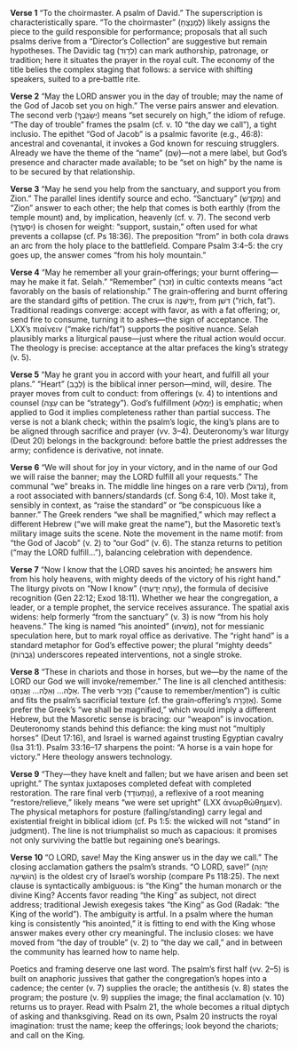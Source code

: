 **Verse 1**
“To the choirmaster. A psalm of David.” The superscription is characteristically spare. “To the choirmaster” (לַמְנַצֵּחַ) likely assigns the piece to the guild responsible for performance; proposals that all such psalms derive from a “Director’s Collection” are suggestive but remain hypotheses. The Davidic tag (לְדָוִד) can mark authorship, patronage, or tradition; here it situates the prayer in the royal cult. The economy of the title belies the complex staging that follows: a service with shifting speakers, suited to a pre‑battle rite.

**Verse 2**
“May the LORD answer you in the day of trouble; may the name of the God of Jacob set you on high.” The verse pairs answer and elevation. The second verb (יְשַׂגֶּבְךָ) means “set securely on high,” the idiom of refuge. “The day of trouble” frames the psalm (cf. v. 10 “the day we call”), a tight inclusio. The epithet “God of Jacob” is a psalmic favorite (e.g., 46:8): ancestral and covenantal, it invokes a God known for rescuing strugglers. Already we have the theme of the “name” (שֵׁם)—not a mere label, but God’s presence and character made available; to be “set on high” by the name is to be secured by that relationship.

**Verse 3**
“May he send you help from the sanctuary, and support you from Zion.” The parallel lines identify source and echo. “Sanctuary” (מִקֹּדֶשׁ) and “Zion” answer to each other; the help that comes is both earthly (from the temple mount) and, by implication, heavenly (cf. v. 7). The second verb (יִסְעָדֶךָ) is chosen for weight: “support, sustain,” often used for what prevents a collapse (cf. Ps 18:36). The preposition “from” in both cola draws an arc from the holy place to the battlefield. Compare Psalm 3:4–5: the cry goes up, the answer comes “from his holy mountain.”

**Verse 4**
“May he remember all your grain‑offerings; your burnt offering—may he make it fat. Selah.” “Remember” (זכר) in cultic contexts means “act favorably on the basis of relationship.” The grain‑offering and burnt offering are the standard gifts of petition. The crux is יְדַשְּׁנֶה, from דשׁן (“rich, fat”). Traditional readings converge: accept with favor, as with a fat offering; or, send fire to consume, turning it to ashes—the sign of acceptance. The LXX’s πιαίνειν (“make rich/fat”) supports the positive nuance. Selah plausibly marks a liturgical pause—just where the ritual action would occur. The theology is precise: acceptance at the altar prefaces the king’s strategy (v. 5).

**Verse 5**
“May he grant you in accord with your heart, and fulfill all your plans.” “Heart” (לֵבָב) is the biblical inner person—mind, will, desire. The prayer moves from cult to conduct: from offerings (v. 4) to intentions and counsel (עֵצָה can be “strategy”). God’s fulfillment (יְמַלֵּא) is emphatic; when applied to God it implies completeness rather than partial success. The verse is not a blank check; within the psalm’s logic, the king’s plans are to be aligned through sacrifice and prayer (vv. 3–4). Deuteronomy’s war liturgy (Deut 20) belongs in the background: before battle the priest addresses the army; confidence is derivative, not innate.

**Verse 6**
“We will shout for joy in your victory, and in the name of our God we will raise the banner; may the LORD fulfill all your requests.” The communal “we” breaks in. The middle line hinges on a rare verb (נִדְגֹּל), from a root associated with banners/standards (cf. Song 6:4, 10). Most take it, sensibly in context, as “raise the standard” or “be conspicuous like a banner.” The Greek renders “we shall be magnified,” which may reflect a different Hebrew (“we will make great the name”), but the Masoretic text’s military image suits the scene. Note the movement in the name motif: from “the God of Jacob” (v. 2) to “our God” (v. 6). The stanza returns to petition (“may the LORD fulfill…”), balancing celebration with dependence.

**Verse 7**
“Now I know that the LORD saves his anointed; he answers him from his holy heavens, with mighty deeds of the victory of his right hand.” The liturgy pivots on “Now I know” (עַתָּה יָדַעְתִּי), the formula of decisive recognition (Gen 22:12; Exod 18:11). Whether we hear the congregation, a leader, or a temple prophet, the service receives assurance. The spatial axis widens: help formerly “from the sanctuary” (v. 3) is now “from his holy heavens.” The king is named “his anointed” (מְשִׁיחוֹ), not for messianic speculation here, but to mark royal office as derivative. The “right hand” is a standard metaphor for God’s effective power; the plural “mighty deeds” (גְבֻרוֹת) underscores repeated interventions, not a single stroke.

**Verse 8**
“These in chariots and those in horses, but we—by the name of the LORD our God we will invoke/remember.” The line is all clenched antithesis: אֵלֶּה… וְאֵלֶּה… וַאֲנַחְנוּ. The verb נַזְכִּיר (“cause to remember/mention”) is cultic and fits the psalm’s sacrificial texture (cf. the grain‑offering’s אַזְכָּרָה). Some prefer the Greek’s “we shall be magnified,” which would imply a different Hebrew, but the Masoretic sense is bracing: our “weapon” is invocation. Deuteronomy stands behind this defiance: the king must not “multiply horses” (Deut 17:16), and Israel is warned against trusting Egyptian cavalry (Isa 31:1). Psalm 33:16–17 sharpens the point: “A horse is a vain hope for victory.” Here theology answers technology.

**Verse 9**
“They—they have knelt and fallen; but we have arisen and been set upright.” The syntax juxtaposes completed defeat with completed restoration. The rare final verb (וַנִּתְעוֹדָד), a reflexive of a root meaning “restore/relieve,” likely means “we were set upright” (LXX ἀνωρθώθημεν). The physical metaphors for posture (falling/standing) carry legal and existential freight in biblical idiom (cf. Ps 1:5: the wicked will not “stand” in judgment). The line is not triumphalist so much as capacious: it promises not only surviving the battle but regaining one’s bearings.

**Verse 10**
“O LORD, save! May the King answer us in the day we call.” The closing acclamation gathers the psalm’s strands. “O LORD, save!” (יְהוָה הוֹשִׁיעָה) is the oldest cry of Israel’s worship (compare Ps 118:25). The next clause is syntactically ambiguous: is “the King” the human monarch or the divine King? Accents favor reading “the King” as subject, not direct address; traditional Jewish exegesis takes “the King” as God (Radak: “the King of the world”). The ambiguity is artful. In a psalm where the human king is consistently “his anointed,” it is fitting to end with the King whose answer makes every other cry meaningful. The inclusio closes: we have moved from “the day of trouble” (v. 2) to “the day we call,” and in between the community has learned how to name help.

Poetics and framing deserve one last word. The psalm’s first half (vv. 2–5) is built on anaphoric jussives that gather the congregation’s hopes into a cadence; the center (v. 7) supplies the oracle; the antithesis (v. 8) states the program; the posture (v. 9) supplies the image; the final acclamation (v. 10) returns us to prayer. Read with Psalm 21, the whole becomes a ritual diptych of asking and thanksgiving. Read on its own, Psalm 20 instructs the royal imagination: trust the name; keep the offerings; look beyond the chariots; and call on the King.